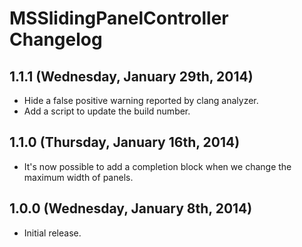 # MSSlidingPanelController Changelog
## 1.1.1 (Wednesday, January 29th, 2014)
- Hide a false positive warning reported by clang analyzer.
- Add a script to update the build number.
## 1.1.0 (Thursday, January 16th, 2014)
- It's now possible to add a completion block when we change the maximum width of panels.
## 1.0.0 (Wednesday, January 8th, 2014)
- Initial release.
